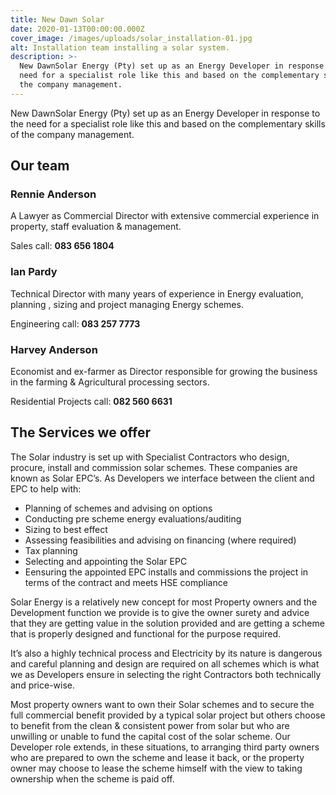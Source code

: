 ```yaml
---
title: New Dawn Solar
date: 2020-01-13T00:00:00.000Z
cover_image: /images/uploads/solar_installation-01.jpg
alt: Installation team installing a solar system.
description: >-
  New DawnSolar Energy (Pty) set up as an Energy Developer in response to the
  need for a specialist role like this and based on the complementary skills of
  the company management.
---
```

New DawnSolar Energy (Pty) set up as an Energy Developer in response to the need for a specialist role like this and based on the complementary skills of the company management. 

## Our team

### **Rennie Anderson**

A Lawyer as Commercial Director with extensive commercial experience in property, staff evaluation & management.

Sales call:  **083 656 1804**

### **Ian Pardy**

Technical Director with many years of experience in Energy evaluation, planning , sizing and project managing Energy schemes.

Engineering call:  **083 257 7773**

### **Harvey Anderson**

Economist and ex-farmer as Director responsible for growing the business in the farming & Agricultural processing sectors.

Residential Projects call: [](tel:0825606631) **082 560 6631**

## The Services we offer

The Solar industry is set up with Specialist Contractors who design, procure, install and commission solar schemes. These companies are known as Solar EPC’s. As Developers we interface between the client and EPC to help with:

* Planning of schemes and advising on options
* Conducting pre scheme energy evaluations/auditing
* Sizing to best effect
* Assessing feasibilities and advising on financing (where required)
* Tax planning
* Selecting and appointing the Solar EPC
* Eensuring the appointed EPC installs and commissions the project in terms of the contract and meets HSE compliance

Solar Energy is a relatively new concept for most Property owners and the Development function we provide is to give the owner surety and advice that they are getting value in the solution provided and are getting a scheme that is properly designed and functional for the purpose required.

It’s also a highly technical process and Electricity by its nature is dangerous and careful planning and design are required on all schemes which is what we as Developers ensure in selecting the right Contractors both technically and price-wise.

Most property owners want to own their Solar schemes and to secure the full commercial benefit provided by a typical solar project but others choose to benefit from the clean & consistent power from solar but who are unwilling or unable to fund the capital cost of the solar scheme. Our Developer role extends, in these situations, to arranging third party owners who are prepared to own the scheme and lease it back, or the property owner may choose to lease the scheme himself with the view to taking ownership when the scheme is paid off.
